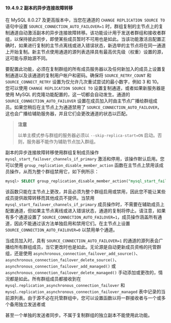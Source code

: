 #### 19.4.9.2 副本的异步连接故障转移

在 MySQL 8.0.27 及更高版本中，当您在通道的 `CHANGE REPLICATION SOURCE TO` 语句中设置 `SOURCE_CONNECTION_AUTO_FAILOVER=1` 时，群组复制的主节点上的复制通道自动激活副本的异步连接故障转移。该功能设计用于发送者群组和接收者群组，以保持彼此同步，即使某些成员暂时不可用也是如此。当该功能激活且配置正确时，如果进行复制的主节点离线或进入错误状态，新选举的主节点将在同一通道上开始复制。新主节点使用通道的源列表选择具有最高优先级（权重）设置的源，这可能与原始源不同。

要配置此功能，必须在复制群组的所有成员服务器以及任何新加入的成员上设置复制通道以及该通道的复制用户帐户和密码。确保将 `SOURCE_RETRY_COUNT` 和 `SOURCE_CONNECT_RETRY` 设置为仅允许几次重试尝试的最小数字，例如 3 和 10。您可以使用 `CHANGE REPLICATION SOURCE TO` 设置复制通道，或者如果新服务器是使用 MySQL 的克隆功能配置的，这一切都会自动发生。通道的 `SOURCE_CONNECTION_AUTO_FAILOVER` 设置在成员加入时由主节点广播给群组成员。如果您稍后在主节点上为通道禁用了 `SOURCE_CONNECTION_AUTO_FAILOVER`，这也会广播给辅助服务器，并且它们会更改通道的状态以匹配。

> **注意**
>
> 以单主模式参与群组的服务器必须以 `--skip-replica-start=ON` 启动。否则，服务器不能作为辅助节点加入群组。

副本的异步连接故障转移使用群组复制成员操作 `mysql_start_failover_channels_if_primary` 激活和停用，该操作默认启用。您可以使用 `group_replication_disable_member_action` 函数在主节点上禁用该成员操作，从而为整个群组禁用它，如下例所示：

```sql
mysql> SELECT group_replication_disable_member_action("mysql_start_failover_channels_if_primary", "AFTER_PRIMARY_ELECTION");
```

该函数只能在主节点上更改，并且必须为整个群组启用或禁用，因此您不能让某些成员提供故障转移而其他成员不提供。当禁用 `mysql_start_failover_channels_if_primary` 成员操作时，不需要在辅助成员上配置通道，但如果主节点离线或进入错误状态，通道的复制将停止。请注意，如果有多个通道设置了 `SOURCE_CONNECTION_AUTO_FAILOVER=1`，成员操作涵盖所有通道，因此不能通过该方法单独启用和禁用它们。在主节点上设置 `SOURCE_CONNECTION_AUTO_FAILOVER=0` 以禁用单个通道。

当成员加入时，具有 `SOURCE_CONNECTION_AUTO_FAILOVER=1` 的通道的源列表会广播给所有群组成员，当它更改时也是如此。无论源是自动更新成员资格的托管群组，还是使用 `asynchronous_connection_failover_add_source()`、`asynchronous_connection_failover_delete_source()`、`asynchronous_connection_failover_add_managed()` 或 `asynchronous_connection_failover_delete_managed()` 手动添加或更改的，情况都是如此。所有群组成员都接收到在 `mysql.replication_asynchronous_connection_failover` 和 `mysql.replication_asynchronous_connection_failover_managed` 表中记录的当前源列表。由于源不必在托管群组中，您可以设置函数以将一群接收者与一个或多个备用独立发送者或

甚至一个单独的发送者同步。不属于复制群组的独立副本不能使用此功能。